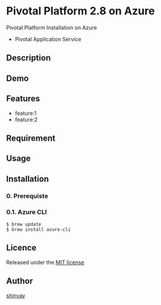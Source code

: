 # Pivotal Platform 2.8 on Azure

Pivotal Platform Installation on Azure

- Pivotal Application Service

## Description

## Demo

## Features

- feature:1
- feature:2

## Requirement

## Usage

## Installation
### 0. Prerequiste
### 0.1. Azure CLI
```
$ brew update
$ brew install azure-cli
```

## Licence

Released under the [MIT license](https://gist.githubusercontent.com/shinyay/56e54ee4c0e22db8211e05e70a63247e/raw/34c6fdd50d54aa8e23560c296424aeb61599aa71/LICENSE)

## Author

[shinyay](https://github.com/shinyay)
